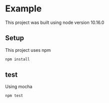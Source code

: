 # Example

This project was built using node version 10.16.0

## Setup

This project uses npm

```bash
npm install
```

## test

Using mocha

```bash
npm test
```
